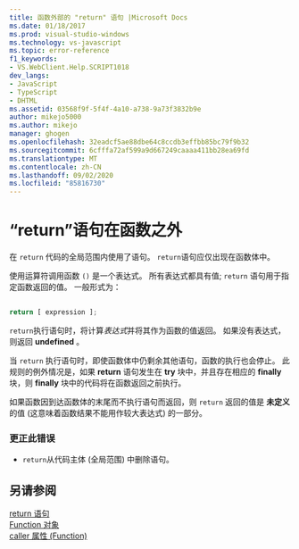 ```yaml
---
title: 函数外部的 "return" 语句 |Microsoft Docs
ms.date: 01/18/2017
ms.prod: visual-studio-windows
ms.technology: vs-javascript
ms.topic: error-reference
f1_keywords:
- VS.WebClient.Help.SCRIPT1018
dev_langs:
- JavaScript
- TypeScript
- DHTML
ms.assetid: 03568f9f-5f4f-4a10-a738-9a73f3832b9e
author: mikejo5000
ms.author: mikejo
manager: ghogen
ms.openlocfilehash: 32eadcf5ae88dbe64c8ccdb3effbb85bc79f9b32
ms.sourcegitcommit: 6cfffa72af599a9d667249caaaa411bb28ea69fd
ms.translationtype: MT
ms.contentlocale: zh-CN
ms.lasthandoff: 09/02/2020
ms.locfileid: "85816730"
---
```

# <a name="return-statement-outside-of-function"></a>“return”语句在函数之外
在 `return` 代码的全局范围内使用了语句。 `return`语句应仅出现在函数体中。  
  
 使用运算符调用函数 `()` 是一个表达式。 所有表达式都具有值; `return` 语句用于指定函数返回的值。 一般形式为：  
  
```js
  
return [ expression ];  
```  
  
 `return`执行语句时，将计算*表达式*并将其作为函数的值返回。 如果没有表达式，则返回 **undefined** 。  
  
 当 `return` 执行语句时，即使函数体中仍剩余其他语句，函数的执行也会停止。 此规则的例外情况是，如果 **return** 语句发生在 **try** 块中，并且存在相应的 **finally** 块，则 **finally** 块中的代码将在函数返回之前执行。  
  
 如果函数因到达函数体的末尾而不执行语句而返回，则 `return` 返回的值是 **未定义** 的值 (这意味着函数结果不能用作较大表达式) 的一部分。  
  
### <a name="to-correct-this-error"></a>更正此错误  
  
- `return`从代码主体 (全局范围) 中删除语句。  
  
## <a name="see-also"></a>另请参阅  
 [return 语句](../../javascript/reference/return-statement-javascript.md)   
 [Function 对象](../../javascript/reference/function-object-javascript.md)   
 [caller 属性 (Function)](../../javascript/reference/caller-property-function-javascript.md)